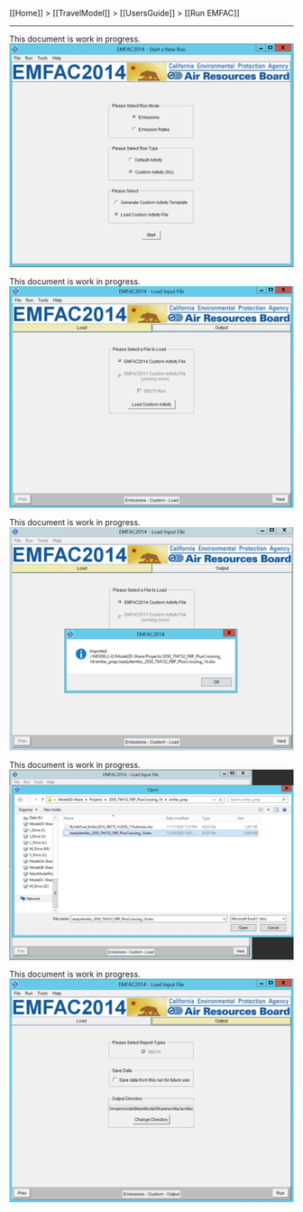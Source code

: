 [[Home]] > [[TravelModel]] > [[UsersGuide]] > [[Run EMFAC]]

***

This document is work in progress. 
![](https://github.com/BayAreaMetro/travel-model-one/blob/master/model-files/scripts/emfac/wiki_images/1.emfac_start_a_new_run.PNG)

This document is work in progress. 
![](https://github.com/BayAreaMetro/travel-model-one/blob/master/model-files/scripts/emfac/wiki_images/2.emfac_load_input_file.PNG)

This document is work in progress. 
![](https://github.com/BayAreaMetro/travel-model-one/blob/master/model-files/scripts/emfac/wiki_images/3.emfac_imported.PNG)

This document is work in progress. 
![](https://github.com/BayAreaMetro/travel-model-one/blob/master/model-files/scripts/emfac/wiki_images/4.emfac_select_a_file_to_load.PNG)

This document is work in progress. 
![](https://github.com/BayAreaMetro/travel-model-one/blob/master/model-files/scripts/emfac/wiki_images/5.emfac_run.PNG)